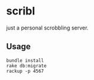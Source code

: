 # scribl
just a personal scrobbling server.

## Usage
```
bundle install
rake db:migrate
rackup -p 4567
```
